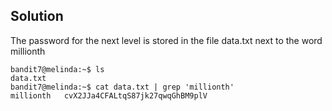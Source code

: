 ## Solution
The password for the next level is stored in the file data.txt next to the word millionth

```
bandit7@melinda:~$ ls
data.txt
bandit7@melinda:~$ cat data.txt | grep 'millionth'
millionth	cvX2JJa4CFALtqS87jk27qwqGhBM9plV
```
